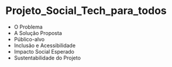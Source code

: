 # Projeto_Social_Tech_para_todos
- O Problema
- A Solução Proposta
- Público-alvo
- Inclusão e Acessibilidade
- Impacto Social Esperado
- Sustentabilidade do Projeto
